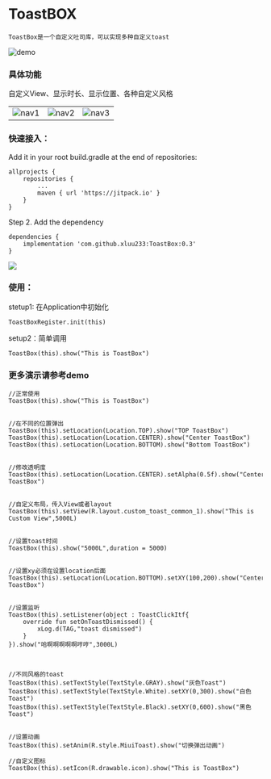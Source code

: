 # ToastBOX


```
ToastBox是一个自定义吐司库，可以实现多种自定义toast
```
![demo](https://github.com/xluu233/ToastBox/blob/master/img/box%20(1).jpg)

### 具体功能

自定义View、显示时长、显示位置、各种自定义风格


<table>
    <tr>
        <td ><center><img src="https://github.com/xluu233/ToastBox/blob/master/img/box%20(2).jp">nav1</center></td>
        <td ><center><img src="https://github.com/xluu233/ToastBox/blob/master/img/box%20(2).jp">nav2</center></td>
        <td ><center><img src="https://github.com/xluu233/ToastBox/blob/master/img/box%20(2).jp">nav3</center></td>
    </tr>
</table>


### 快速接入：

Add it in your root build.gradle at the end of repositories:

	allprojects {
		repositories {
			...
			maven { url 'https://jitpack.io' }
		}
	}

Step 2. Add the dependency

	dependencies {
	    implementation 'com.github.xluu233:ToastBox:0.3'
	}

[![](https://jitpack.io/v/xluu233/ToastBox.svg)](https://jitpack.io/#xluu233/ToastBox)

### 使用：

stetup1: 在Application中初始化

```
ToastBoxRegister.init(this)

```

setup2：简单调用

```
ToastBox(this).show("This is ToastBox")
```

### 更多演示请参考demo


```
//正常使用
ToastBox(this).show("This is ToastBox")


//在不同的位置弹出
ToastBox(this).setLocation(Location.TOP).show("TOP ToastBox")
ToastBox(this).setLocation(Location.CENTER).show("Center ToastBox")
ToastBox(this).setLocation(Location.BOTTOM).show("Bottom ToastBox")


//修改透明度
ToastBox(this).setLocation(Location.CENTER).setAlpha(0.5f).show("Center ToastBox")


//自定义布局，传入View或者layout
ToastBox(this).setView(R.layout.custom_toast_common_1).show("This is Custom View",5000L)


//设置toast时间
ToastBox(this).show("5000L",duration = 5000)


//设置xy必须在设置location后面
ToastBox(this).setLocation(Location.BOTTOM).setXY(100,200).show("Center ToastBox")


//设置监听
ToastBox(this).setListener(object : ToastClickItf{
    override fun setOnToastDismissed() {
        xLog.d(TAG,"toast dismissed")
    }
}).show("哈啊啊啊啊啊哼哼",3000L)



//不同风格的toast
ToastBox(this).setTextStyle(TextStyle.GRAY).show("灰色Toast")
ToastBox(this).setTextStyle(TextStyle.White).setXY(0,300).show("白色Toast")
ToastBox(this).setTextStyle(TextStyle.Black).setXY(0,600).show("黑色Toast")


//设置动画
ToastBox(this).setAnim(R.style.MiuiToast).show("切换弹出动画")

//自定义图标
ToastBox(this).setIcon(R.drawable.icon).show("This is ToastBox")
```

